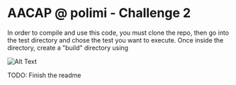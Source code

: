 # AACAP @ polimi - Challenge 2
In order to compile and use this code, you must clone the repo, then go into the test directory and chose the test you want to execute.
Once inside the directory, create a "build" directory using



![Alt Text](https://i.makeagif.com/media/7-27-2019/Gsg22b.gif)


TODO: Finish the readme
